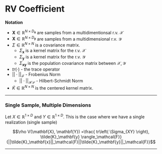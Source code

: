 # RV Coefficient

**Notation**

* $\mathbf{X} \in \mathbb{R}^{N \times D_\mathbf{x}}$ are samples from a multidimentionsal r.v. $\mathcal{X}$
* $\mathbf{X} \in \mathbb{R}^{N \times D_\mathbf{y}}$ are samples from a multidimensional r.v. $\mathcal{Y}$
* $\Sigma \in \mathbb{R}^{N \times N}$ is a covariance matrix.
  * $\Sigma_\mathbf{x}$ is a kernel matrix for the r.v. $\mathcal{X}$
  * $\Sigma_\mathbf{y}$ is a kernel matrix for the r.v. $\mathcal{Y}$
  * $\Sigma_\mathbf{xy}$ is the population covariance matrix between $\mathcal{X,Y}$
* $tr(\cdot)$ - the trace operator
* $||\cdot||_\mathcal{F}$ - Frobenius Norm
  * $||\cdot||_\mathcal{HS}$ - Hilbert-Schmidt Norm 
* $\tilde{K} \in \mathbb{R}^{N \times N}$ is the centered kernel matrix.

---

### Single Sample, Multiple Dimensions

Let $X \in \mathbb{R}^{1 \times D}$ and $Y \in \mathbb{R}^{1 \times D}$. This is the case where we have a single realization (single sample) 

$$\rho V(\mathbf{X}, \mathbf{Y})
=\frac{ tr\left( \Sigma_{XY} \right), \tilde{K}_\mathbf{y} \rangle_\mathcal{F}}{||\tilde{K}_\mathbf{x}||_\mathcal{F}||\tilde{K}_\mathbf{y}||_\mathcal{F}}$$


---

### 